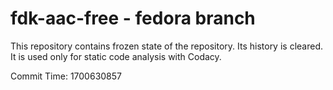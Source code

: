 # fdk-aac-free - fedora branch

This repository contains frozen state of the repository.
Its history is cleared. It is used only for static code
analysis with Codacy.

Commit Time: 1700630857